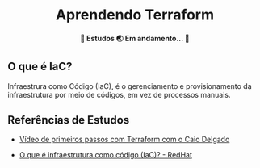 <h1 align="center">Aprendendo Terraform</h1>

<h4 align="center"> 
	📖  Estudos 🌏 Em andamento...  📖
</h4>

## O que é IaC?
Infraestrura como Código (IaC), é o gerenciamento e provisionamento da infraestrutura por meio de códigos, em vez de processos manuais.

## Referências de Estudos
* [Vídeo de primeiros passos com Terraform com o Caio Delgado](https://www.youtube.com/watch?v=bYvdJKTwx_I&ab_channel=CaioDelgado)

* [O que é infraestrutura como código (IaC)? - RedHat](https://www.redhat.com/pt-br/topics/automation/what-is-infrastructure-as-code-iac)